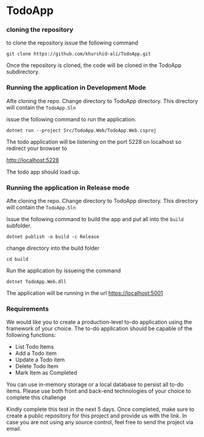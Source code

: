 # TodoApp

### cloning the repository 
to clone the repository issue the following command 

`git clone https://github.com/khurshid-ali/TodoApp.git`

Once the repository is cloned, the code will be cloned in the TodoApp subdirectory. 

### Running the application in Development Mode

Afte cloning the repo. Change directory to TodoApp directory. This directory will contain the `TodoApp.Sln`

issue the following command to run the application. 

`dotnet run --project Src/TodoApp.Web/TodoApp.Web.csproj`

The todo application will be listening on the port 5228 on localhost so redirect your browser to 

[http://localhost:5228](http://localhost:5228)

The todo app should load up. 

### Running the application in Release mode 

Afte cloning the repo. Change directory to TodoApp directory. This directory will contain the `TodoApp.Sln`

Issue the following command to build the app and put all into the `build` subfolder. 

`dotnet publish -o build -c Release`

change directory into the build folder

`cd build`

Run the application by issueing the command 

`dotnet TodoApp.Web.dll`

The application will be running in the url 
[https://localhost:5001](https://localhost:5001)


### Requirements

We would like you to create a production-level to-do application using the framework of your choice. The to-do application should be capable of the following functions:

- List Todo Items
- Add a Todo item
- Update a Todo item
- Delete Todo Item
- Mark Item as Completed

You can use in-memory storage or a local database to persist all to-do items. Please use both front and back-end technologies of your choice to complete this challenge

Kindly complete this test in the next 5 days. Once completed, make sure to create a public repository for this project and provide us with the link. In case you are not using any source control, feel free to send the project via email.